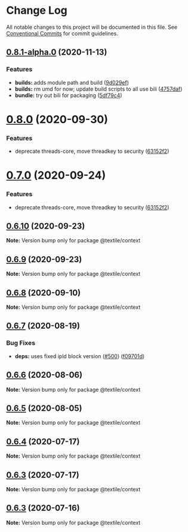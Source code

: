 # Change Log

All notable changes to this project will be documented in this file.
See [Conventional Commits](https://conventionalcommits.org) for commit guidelines.

## [0.8.1-alpha.0](https://github.com/textileio/js-threads/compare/@textile/context@0.8.0...@textile/context@0.8.1-alpha.0) (2020-11-13)


### Features

* **builds:** adds module path and build ([9d029ef](https://github.com/textileio/js-threads/commit/9d029ef44c39d3019773c772bf8d483bcdf3be1a))
* **builds:** rm umd for now; update build scripts to all use bili ([4757daf](https://github.com/textileio/js-threads/commit/4757dafa316b4e2c84c8ea8d2ad35206ad7737d4))
* **bundle:** try out bili for packaging ([5df79c4](https://github.com/textileio/js-threads/commit/5df79c4c0dbd1def9b3e5a4c84a21ac787a01663))





# [0.8.0](https://github.com/textileio/js-threads/compare/@textile/context@0.6.8...@textile/context@0.8.0) (2020-09-30)


### Features

* deprecate threads-core, move threadkey to security ([63152f2](https://github.com/textileio/js-threads/commit/63152f2514ae01a6ca539948104c8c32dd0c1503))





# [0.7.0](https://github.com/textileio/js-threads/compare/@textile/context@0.6.8...@textile/context@0.7.0) (2020-09-24)


### Features

* deprecate threads-core, move threadkey to security ([63152f2](https://github.com/textileio/js-threads/commit/63152f2514ae01a6ca539948104c8c32dd0c1503))





## [0.6.10](https://github.com/textileio/js-threads/compare/@textile/context@0.6.9...@textile/context@0.6.10) (2020-09-23)

**Note:** Version bump only for package @textile/context





## [0.6.9](https://github.com/textileio/js-threads/compare/@textile/context@0.6.8...@textile/context@0.6.9) (2020-09-23)

**Note:** Version bump only for package @textile/context





## [0.6.8](https://github.com/textileio/js-threads/compare/@textile/context@0.6.7...@textile/context@0.6.8) (2020-09-10)

**Note:** Version bump only for package @textile/context





## [0.6.7](https://github.com/textileio/js-threads/compare/@textile/context@0.6.6...@textile/context@0.6.7) (2020-08-19)


### Bug Fixes

* **deps:** uses fixed ipld block version ([#500](https://github.com/textileio/js-threads/issues/500)) ([f09701d](https://github.com/textileio/js-threads/commit/f09701d473157a8f5dd5c3d8f0668e2bf73cb5e5))





## [0.6.6](https://github.com/textileio/js-threads/compare/@textile/context@0.6.5...@textile/context@0.6.6) (2020-08-06)

**Note:** Version bump only for package @textile/context





## [0.6.5](https://github.com/textileio/js-threads/compare/@textile/context@0.6.4...@textile/context@0.6.5) (2020-08-05)

**Note:** Version bump only for package @textile/context





## [0.6.4](https://github.com/textileio/js-threads/compare/@textile/context@0.6.3...@textile/context@0.6.4) (2020-07-17)

**Note:** Version bump only for package @textile/context





## [0.6.3](https://github.com/textileio/js-threads/compare/@textile/context@0.6.2...@textile/context@0.6.3) (2020-07-17)

**Note:** Version bump only for package @textile/context





## [0.6.3](https://github.com/textileio/js-threads/compare/@textile/context@0.6.2...@textile/context@0.6.3) (2020-07-16)

**Note:** Version bump only for package @textile/context
